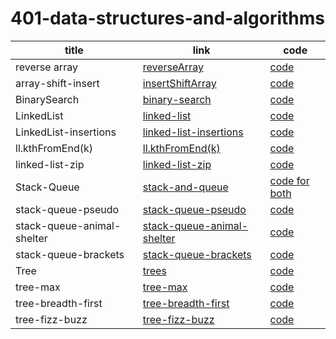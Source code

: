 # 401-data-structures-and-algorithms


title |link |code
------|------|------
reverse array|[reverseArray](https://github.com/BayanKhalil/401-data-structures-and-algorithms/blob/main/challenges/reverseArray/src/com/reverse-array/src/com/company/Readme.md)|[code](https://github.com/BayanKhalil/401-data-structures-and-algorithms/blob/main/challenges/reverseArray/src/com/reverse-array/src/com/company/Main.java)
array-shift-insert|[insertShiftArray](https://github.com/BayanKhalil/401-data-structures-and-algorithms/blob/main/challenges/array-insert-shift/src/Readme.md)|[code](https://github.com/BayanKhalil/401-data-structures-and-algorithms/blob/main/challenges/array-insert-shift/src/com/company/Main.java)
BinarySearch|[binary-search](https://github.com/BayanKhalil/binary-search/blob/main/binarySearch.png)|[code](https://github.com/BayanKhalil/binary-search/blob/main/Main.java)
LinkedList |[linked-list](https://github.com/BayanKhalil/401-data-structures-and-algorithms/blob/linked-list/Data-Structures/data%20structure%20descreption%20folder/linkedList.md)|[code](https://github.com/BayanKhalil/401-data-structures-and-algorithms/tree/linked-list/Data-Structures/lib/src/main/java/Data/Structures)
LinkedList-insertions|[linked-list-insertions](https://github.com/BayanKhalil/401-data-structures-and-algorithms/blob/main/Data-Structures/LinkedList/data%20structure%20descreption%20folder/linked-list-insertions.md)|[code](https://github.com/BayanKhalil/401-data-structures-and-algorithms/blob/main/Data-Structures/LinkedList/lib/src/main/java/Data/Structures/linkedList.java)
ll.kthFromEnd(k)|[ll.kthFromEnd(k)](https://github.com/BayanKhalil/401-data-structures-and-algorithms/blob/main/Data-Structures/LinkedList/data%20structure%20descreption%20folder/linked-list-kth.md)|[code](https://github.com/BayanKhalil/401-data-structures-and-algorithms/blob/main/Data-Structures/LinkedList/lib/src/main/java/Data/Structures/linkedList.java)
linked-list-zip|[linked-list-zip](https://github.com/BayanKhalil/401-data-structures-and-algorithms/blob/main/Data-Structures/LinkedList/data%20structure%20descreption%20folder/linked-list-zip.md)|[code](https://github.com/BayanKhalil/401-data-structures-and-algorithms/blob/main/Data-Structures/LinkedList/lib/src/main/java/Data/Structures/linkedList.java)
Stack-Queue|[stack-and-queue](https://github.com/BayanKhalil/401-data-structures-and-algorithms/blob/main/Data-Structures/StackAndQueue/StackAndQueue%20Description%20folder/stack-and-queue.md)|[code for both](https://github.com/BayanKhalil/401-data-structures-and-algorithms/tree/main/Data-Structures/StackAndQueue/app/src/main/java/StackAndQueue)
stack-queue-pseudo|[stack-queue-pseudo](https://github.com/BayanKhalil/401-data-structures-and-algorithms/blob/main/Data-Structures/StackAndQueue/StackAndQueue%20Description%20folder/stack-queue-pseudo.md)|[code](https://github.com/BayanKhalil/401-data-structures-and-algorithms/blob/main/Data-Structures/StackAndQueue/app/src/main/java/StackAndQueue/pseudoQueue.java)
stack-queue-animal-shelter|[stack-queue-animal-shelter](https://github.com/BayanKhalil/401-data-structures-and-algorithms/blob/main/Data-Structures/StackAndQueue/StackAndQueue%20Description%20folder/animalShelter.md)|[code](https://github.com/BayanKhalil/401-data-structures-and-algorithms/blob/main/Data-Structures/StackAndQueue/app/src/main/java/StackAndQueue/AnimalShelter.java)
stack-queue-brackets|[stack-queue-brackets](https://github.com/BayanKhalil/401-data-structures-and-algorithms/blob/main/Data-Structures/StackAndQueue/StackAndQueue%20Description%20folder/validateBrackets.md)|[code](https://github.com/BayanKhalil/401-data-structures-and-algorithms/blob/main/Data-Structures/StackAndQueue/app/src/main/java/StackAndQueue/validateBrackets.java)
Tree|[trees](https://github.com/BayanKhalil/401-data-structures-and-algorithms/blob/main/Data-Structures/Tree/Tree%20Description%20folder/trees.md)|[code](https://github.com/BayanKhalil/401-data-structures-and-algorithms/tree/main/Data-Structures/Tree/app/src/main/java/Tree)
tree-max|[tree-max](https://github.com/BayanKhalil/401-data-structures-and-algorithms/blob/main/Data-Structures/Tree/Tree%20Description%20folder/treeMax.md)|[code](https://github.com/BayanKhalil/401-data-structures-and-algorithms/blob/main/Data-Structures/Tree/app/src/main/java/Tree/BinaryTree.java)
tree-breadth-first|[tree-breadth-first](https://github.com/BayanKhalil/401-data-structures-and-algorithms/blob/main/Data-Structures/Tree/Tree%20Description%20folder/breadthFirstTree.md)|[code](https://github.com/BayanKhalil/401-data-structures-and-algorithms/blob/main/Data-Structures/Tree/app/src/main/java/Tree/BinaryTree.java)
tree-fizz-buzz|[tree-fizz-buzz](https://github.com/BayanKhalil/401-data-structures-and-algorithms/blob/main/Data-Structures/Tree/Tree%20Description%20folder/fizzbuzz.md)|[code](https://github.com/BayanKhalil/401-data-structures-and-algorithms/blob/main/Data-Structures/Tree/app/src/main/java/Tree/BinaryTree.java)


